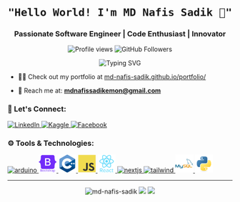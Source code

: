 <h1 align="center">
  <code>"Hello World! I'm MD Nafis Sadik 👋"</code>
</h1>
<h3 align="center">
  Passionate Software Engineer | Code Enthusiast | Innovator
</h3>

<p align="center">
  <img src="https://komarev.com/ghpvc/?username=md-nafis-sadik&label=Visitors&color=#FF9DFF00&style=flat" alt="Profile views" />
  <img src="https://img.shields.io/github/followers/md-nafis-sadik?style=social" alt="GitHub Followers" />
</p>


<div align="center">
  <img src="https://readme-typing-svg.herokuapp.com?font=Fira+Code&weight=500&size=22&duration=4000&pause=1000&color=F7006D&background=FF9DFF00&center=true&vCenter=true&width=600&lines=Web+Developer;MERN+Stack+Developer;Passionate+About+Innovation+%26+Technology;Always+Learning+Something+New!" alt="Typing SVG">
</div>


- 👨‍💻 Check out my portfolio at [md-nafis-sadik.github.io/portfolio/](https://md-nafis-sadik.github.io/portfolio/)

- 📧 Reach me at: **mdnafissadikemon@gmail.com**

<h3 align="left">🚀 Let's Connect:</h3>
<p align="left">
  
  <a href="https://linkedin.com/in/md-nafis-sadik" target="_blank">
    <img src="https://img.shields.io/badge/-LinkedIn-blue?style=for-the-badge&logo=linkedin" alt="LinkedIn">
  </a>
  <a href="https://kaggle.com/nafissadikemon" target="_blank">
    <img src="https://img.shields.io/badge/-Kaggle-blue?style=for-the-badge&logo=kaggle" alt="Kaggle">
  </a>
  <a href="https://fb.com/emonafis" target="_blank">
    <img src="https://img.shields.io/badge/Facebook-1877F2?style=for-the-badge&logo=facebook&logoColor=white" alt="Facebook">
  </a>
</p>

<h3 align="left">⚙️ Tools & Technologies:</h3>
<p align="left">
  <a href="https://www.arduino.cc/" target="_blank"> <img src="https://cdn.worldvectorlogo.com/logos/arduino-1.svg" alt="arduino" width="40" height="40"/> </a>
  <a href="https://getbootstrap.com" target="_blank"> <img src="https://raw.githubusercontent.com/devicons/devicon/master/icons/bootstrap/bootstrap-plain-wordmark.svg" alt="bootstrap" width="40" height="40"/> </a>
  <a href="https://www.w3schools.com/cpp/" target="_blank"> <img src="https://raw.githubusercontent.com/devicons/devicon/master/icons/cplusplus/cplusplus-original.svg" alt="cplusplus" width="40" height="40"/> </a>
  <a href="https://developer.mozilla.org/en-US/docs/Web/JavaScript" target="_blank"> <img src="https://raw.githubusercontent.com/devicons/devicon/master/icons/javascript/javascript-original.svg" alt="javascript" width="40" height="40"/> </a>
  <a href="https://reactjs.org/" target="_blank"> <img src="https://raw.githubusercontent.com/devicons/devicon/master/icons/react/react-original-wordmark.svg" alt="react" width="40" height="40"/> </a>
  <a href="https://nextjs.org/" target="_blank"> <img src="https://cdn.worldvectorlogo.com/logos/nextjs-2.svg" alt="nextjs" width="40" height="40"/> </a>
  <a href="https://tailwindcss.com/" target="_blank"> <img src="https://www.vectorlogo.zone/logos/tailwindcss/tailwindcss-icon.svg" alt="tailwind" width="40" height="40"/> </a>
  <a href="https://www.mysql.com/" target="_blank"> <img src="https://raw.githubusercontent.com/devicons/devicon/master/icons/mysql/mysql-original-wordmark.svg" alt="mysql" width="40" height="40"/> </a>
  <a href="https://www.python.org" target="_blank"> <img src="https://raw.githubusercontent.com/devicons/devicon/master/icons/python/python-original.svg" alt="python" width="40" height="40"/> </a>
</p>

---

<div align="center">
  <img src="https://github-readme-stats.vercel.app/api?username=md-nafis-sadik&theme=radical&hide_border=false&include_all_commits=false&count_private=false" alt="md-nafis-sadik" height="150px"/>
  <img src="https://github-readme-streak-stats.herokuapp.com/?user=md-nafis-sadik&theme=radical&hide_border=false" height="150px"/>
  <img src="https://github-readme-stats.vercel.app/api/top-langs/?username=md-nafis-sadik&theme=radical&hide_border=false&layout=compact" height="150px"/>
</div>



